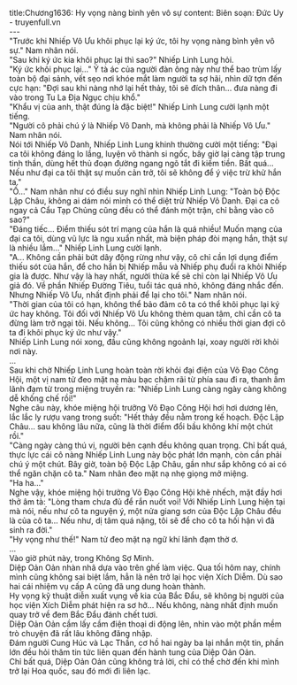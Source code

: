 title:Chương1636: Hy vọng nàng bình yên vô sự
content:
Biên soạn: Đức Uy - truyenfull.vn<br>---<br>"Trước khi Nhiếp Vô Ưu khôi phục lại ký ức, tôi hy vọng nàng bình yên vô sự." Nam nhân nói.<br>"Sau khi ký ức kia khôi phục lại thì sao?" Nhiếp Linh Lung hỏi.<br>"Ký ức khôi phục lại..." Ý tà ác của người đàn ông này như thể bao trùm lấy toàn bộ đại sảnh, vết sẹo nơi khóe mắt làm người ta sợ hãi, nhìn dữ tợn đến cực hạn: "Đợi sau khi nàng nhớ lại hết thảy, tôi sẽ đích thân... đưa nàng đi vào trong Tu La Địa Ngục chịu khổ."<br>"Khẩu vị của anh, thật đúng là đặc biệt!" Nhiếp Linh Lung cười lạnh một tiếng.<br>"Người cô phải chú ý là Nhiếp Vô Danh, mà không phải là Nhiếp Vô Ưu." Nam nhân nói.<br>Nói tới Nhiếp Vô Danh, Nhiếp Linh Lung khinh thường cười một tiếng: "Đại ca tôi không đáng lo lắng, luyện võ thành si ngốc, bây giờ lại càng tập trung tinh thần, dùng hết thủ đoạn đường ngang ngõ tắt đi kiếm tiền. Bất quá... Nếu như đại ca tôi thật sự muốn cản trở, tôi sẽ không để ý việc trừ khử hắn ta."<br>"Ồ..." Nam nhân như có điều suy nghĩ nhìn Nhiếp Linh Lung: "Toàn bộ Độc Lập Châu, không ai dám nói mình có thể diệt trừ Nhiếp Vô Danh. Đại ca cô ngay cả Cẩu Tạp Chủng cũng đều có thể đánh một trận, chỉ bằng vào cô sao?"<br>"Đáng tiếc... Điểm thiếu sót trí mạng của hắn là quá nhiều! Muốn mạng của đại ca tôi, dùng vũ lực là ngu xuẩn nhất, mà biện pháp đòi mạng hắn, thật sự là nhiều lắm..." Nhiếp Linh Lung cười lạnh.<br>"A... Không cần phải bứt dây động rừng như vậy, cô chỉ cần lợi dụng điểm thiếu sót của hắn, để cho hắn bị Nhiếp mẫu và Nhiếp phụ đuổi ra khỏi Nhiếp gia là được. Như vậy là hay nhất, người thừa kế sẽ chỉ còn lại Nhiếp Vô Ưu giả đó. Về phần Nhiếp Đường Tiêu, tuổi tác quá nhỏ, không đáng nhắc đến. Nhưng Nhiếp Vô Ưu, nhất định phải để lại cho tôi." Nam nhân nói.<br>"Thời gian của tôi có hạn, không thể bảo đảm cô ta có thể khôi phục lại ký ức hay không. Tôi đối với Nhiếp Vô Ưu không thèm quan tâm, chỉ cần cô ta đừng làm trở ngại tôi. Nếu không... Tôi cũng không có nhiều thời gian đợi cô ta đi khôi phục ký ức như vậy."<br>Nhiếp Linh Lung nói xong, đầu cũng không ngoảnh lại, xoay người rời khỏi nơi này.<br>...<br>Sau khi chờ Nhiếp Linh Lung hoàn toàn rời khỏi đại điện của Võ Đạo Công Hội, một vị nam tử đeo mặt nạ màu bạc chậm rãi từ phía sau đi ra, thanh âm lãnh đạm từ trong miệng truyền ra: "Nhiếp Linh Lung càng ngày càng không dễ khống chế rồi!"<br>Nghe câu này, khóe miệng hội trưởng Võ Đạo Công Hội hơi hơi dương lên, lắc lắc ly rượu vang trong suốt: "Hết thảy đều nằm trong kế hoạch. Độc Lập Châu... sau không lâu nữa, cũng là thời điểm đổi bầu không khí một chút rồi."<br>"Càng ngày càng thú vị, người bên cạnh đều không quan trọng. Chỉ bất quá, thực lực cái cô nàng Nhiếp Linh Lung này bộc phát lớn mạnh, còn cần phải chú ý một chút. Bây giờ, toàn bộ Độc Lập Châu, gần như sắp không có ai có thể ngăn chặn cô ta." Nam nhân đeo mặt nạ nhẹ giọng mở miệng.<br>"Ha ha..."<br>Nghe vậy, khóe miệng hội trưởng Võ Đạo Công Hội khẽ nhếch, mặt đầy hơi thở âm tà: "Lòng tham chưa đủ để rắn nuốt voi! Với Nhiếp Linh Lung hiện tại mà nói, nếu như cô ta nguyện ý, một nửa giang sơn của Độc Lập Châu đều là của cô ta... Nếu như, dị tâm quá nặng, tôi sẽ để cho cô ta hối hận vì đã sinh ra đời."<br>"Hy vọng như thế!" Nam tử đeo mặt nạ ngữ khí lãnh đạm thờ ơ.<br>...<br>Vào giờ phút này, trong Không Sợ Minh.<br>Diệp Oản Oản nhàn nhã dựa vào trên ghế làm việc. Qua tối hôm nay, chính mình cũng không sai biệt lắm, hẳn là nên trở lại học viện Xích Diễm. Dù sao hai cái nhiệm vụ cấp A cũng đã ung dung hoàn thành.<br>Hy vọng kỹ thuật diễn xuất vụng về kia của Bắc Đẩu, sẽ không bị người của học viện Xích Diễm phát hiện ra sơ hở... Nếu không, nàng nhất định muốn quay trở về đem Bắc Đẩu đánh chết tươi.<br>Diệp Oản Oản cầm lấy cầm điện thoại di động lên, nhìn vào một phần mềm trò chuyện đã rất lâu không đăng nhập.<br>Đám người Cung Húc và Lạc Thần, cơ hồ hai ngày ba lại nhắn một tin, phần lớn đều hỏi thăm tin tức liên quan đến hành tung của Diệp Oản Oản.<br>Chỉ bất quá, Diệp Oản Oản cũng không trả lời, chỉ có thể chờ đến khi mình trở lại Hoa quốc, sau đó mới đi liên lạc.